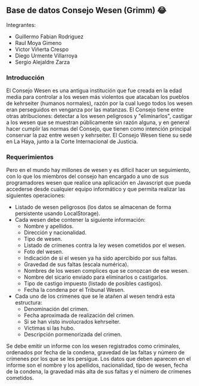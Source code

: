 ## Base de datos Consejo Wesen (Grimm) :joy:

Integrantes:
- Guillermo Fabian Rodriguez
- Raul Moya Gimeno
- Victor Viñerta Crespo
- Diego Urmente Villarroya
- Sergio Alejaldre Zarza

### Introducción
El Consejo Wesen es una antigua institución que fue creada en la edad media para controlar a los wesen más violentos que atacaban los pueblos de kehrseiter (humanos normales), razón por la cual luego todos los wesen eran perseguidos en venganza por las matanzas. El Consejo tiene entre otras atribuciones: detectar a los wesen peligrosos y "eliminarlos", castigar a los wesen que se muestran públicamente sin razón alguna, y en general hacer cumplir las normas del Consejo, que tienen como intención principal conservar la paz entre wesen y kehrseiter. El Consejo Wesen tiene su sede en La Haya, junto a la Corte Internacional de Justicia.

### Requerimientos
Pero en el mundo hay millones de wesen y es difícil hacer un seguimiento, con lo que los miembros del consejo han encargado a uno de sus programadores wesen que realice una aplicación en Javascript que pueda accederse desde cualquier equipo informático y que permita realizar las siguientes operaciones:
- Listado de wesen peligrosos (los datos se almacenan de forma persistente usando LocalStorage).
- Cada wesen debe contener la siguiente información:
    - Nombre y apellidos.
    - Dirección y nacionalidad.
    - Tipo de wesen.
    - Listado de crímenes contra la ley wesen cometidos por el wesen.
    - Foto del wesen.
    - Indicación de si el wesen ya ha sido apercibido por sus faltas.
    - Gravedad de sus faltas (escala numérica).
    - Nombres de los wesen complices que se conozcan de ese wesen.
    - Nombre del sicario enviado para eliminarlos o castigarlos.
    - Tipo de castigo impuesto (listado de posibles castigos).
    - Fecha la condena por el Tribunal Wesen.
- Cada uno de los crímenes que se le atañen al wesen tendrá esta estructura:
    - Denominación del crimen.
    - Fecha aproximada de realización del crimen.
    - Si se han visto involucrados kehrseiter.
    - Víctimas si las hubo.
    - Descripción pormenorizada del crimen.
    
Se debe emitir un informe con los wesen registrados como criminales, ordenados por fecha de la condena, gravedad de las faltas y número de crímenes por los que se les persigue. Los datos que deben aparecen en el informe son el nombre y los apellidos, nacionalidad, tipo de wesen, fecha de la condena, la gravedad más alta de sus faltas y el número de crímenes cometidos.
